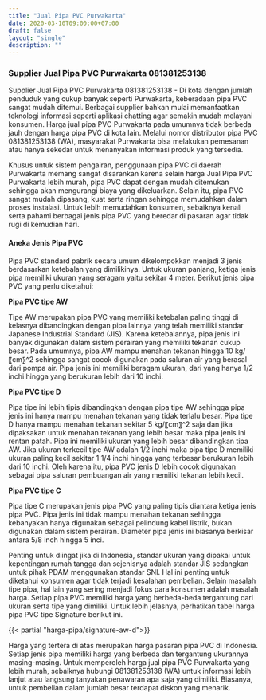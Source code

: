 ```yaml
---
title: "Jual Pipa PVC Purwakarta"
date: 2020-03-10T09:00:00+07:00
draft: false
layout: "single"
description: ""
---
```

### Supplier Jual Pipa PVC Purwakarta 081381253138

Supplier Jual Pipa PVC Purwakarta 081381253138 - Di kota dengan jumlah penduduk yang cukup banyak seperti Purwakarta, keberadaan pipa PVC sangat mudah ditemui. Berbagai supplier bahkan mulai memanfaatkan teknologi informasi seperti aplikasi chatting agar semakin mudah melayani konsumen. Harga jual pipa PVC Purwakarta pada umumnya tidak berbeda jauh dengan harga pipa PVC di kota lain. Melalui nomor distributor pipa PVC 081381253138 (WA), masyarakat Purwakarta bisa melakukan pemesanan atau hanya sekedar untuk menanyakan informasi produk yang tersedia. 

Khusus untuk sistem pengairan, penggunaan pipa PVC di daerah Purwakarta memang sangat disarankan karena selain harga Jual Pipa PVC Purwakarta lebih murah, pipa PVC dapat dengan mudah ditemukan sehingga akan mengurangi biaya yang dikeluarkan. Selain itu, pipa PVC sangat mudah dipasang, kuat serta ringan sehingga memudahkan dalam proses instalasi. Untuk lebih memudahkan konsumen, sebaiknya kenali serta pahami berbagai jenis pipa PVC yang beredar di pasaran agar tidak rugi di kemudian hari.

#### Aneka Jenis Pipa PVC

Pipa PVC standard pabrik secara umum dikelompokkan menjadi 3 jenis berdasarkan ketebalan yang dimilikinya. Untuk ukuran panjang, ketiga jenis pipa memiliki ukuran yang seragam yaitu sekitar 4 meter. Berikut jenis pipa PVC yang perlu diketahui:

**Pipa PVC tipe AW**

Tipe AW merupakan pipa PVC yang memiliki ketebalan paling tinggi di kelasnya dibandingkan dengan pipa lainnya yang telah memiliki standar Japanese Industrial Standard (JIS). Karena ketebalannya, pipa jenis ini banyak digunakan dalam sistem perairan yang memiliki tekanan cukup besar. Pada umumnya, pipa AW mampu menahan tekanan hingga 10 kg/〖cm〗^2 sehingga sangat cocok digunakan pada saluran air yang berasal dari pompa air. Pipa jenis ini memiliki beragam ukuran, dari yang hanya 1/2 inchi hingga yang berukuran lebih dari 10 inchi.

**Pipa PVC tipe D**

Pipa tipe ini lebih tipis dibandingkan dengan pipa tipe AW sehingga pipa jenis ini hanya mampu menahan tekanan yang tidak terlalu besar. Pipa tipe D hanya mampu menahan tekanan sekitar 5 kg/〖cm〗^2 saja dan jika dipaksakan untuk menahan tekanan yang lebih besar maka pipa jenis ini rentan patah. Pipa ini memiliki ukuran yang lebih besar dibandingkan tipa AW. Jika ukuran terkecil tipe AW adalah 1/2 inchi maka pipa tipe D memiliki ukuran paling kecil sekitar 1 1/4 inchi hingga yang terbesar berukuran lebih dari 10 inchi. Oleh karena itu, pipa PVC jenis D lebih cocok digunakan sebagai pipa saluran pembuangan air yang memiliki tekanan lebih kecil. 

**Pipa PVC tipe C**

Pipa tipe C merupakan jenis pipa PVC yang paling tipis diantara ketiga jenis pipa PVC. Pipa jenis ini tidak mampu menahan tekanan sehingga kebanyakan hanya digunakan sebagai pelindung kabel listrik, bukan digunakan dalam sistem perairan. Diameter pipa jenis ini biasanya berkisar antara 5/8 inch hingga 5 inci.

Penting untuk diingat jika di Indonesia, standar ukuran yang dipakai untuk kepentingan rumah tangga dan sejenisnya adalah standar JIS sedangkan untuk pihak PDAM menggunakan standar SNI. Hal ini penting untuk diketahui konsumen agar tidak terjadi kesalahan pembelian. Selain masalah tipe pipa, hal lain yang sering menjadi fokus para konsumen adalah masalah harga. Setiap pipa PVC memiliki harga yang berbeda-beda tergantung dari ukuran serta tipe yang dimiliki. Untuk lebih jelasnya, perhatikan tabel harga pipa PVC tipe Signature berikut ini.

{{< partial "harga-pipa/signature-aw-d">}}

Harga yang tertera di atas merupakan harga pasaran pipa PVC di Indonesia. Setiap jenis pipa memiliki harga yang berbeda dan tergantung ukurannya masing-masing. Untuk memperoleh harga jual pipa PVC Purwakarta yang lebih murah, sebaiknya hubungi 081381253138 (WA) untuk informasi lebih lanjut atau langsung tanyakan penawaran apa saja yang dimiliki. Biasanya, untuk pembelian dalam jumlah besar terdapat diskon yang menarik.
